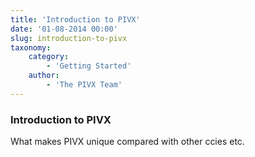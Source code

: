 ```yaml
---
title: 'Introduction to PIVX'
date: '01-08-2014 00:00'
slug: introduction-to-pivx
taxonomy:
    category:
        - 'Getting Started'
    author:
        - 'The PIVX Team'
---
```


### Introduction to PIVX

What makes PIVX unique compared with other ccies etc.